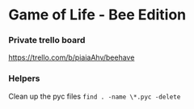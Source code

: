 Game of Life - Bee Edition
==========================

### Private trello board
https://trello.com/b/piaiaAhv/beehave


### Helpers
Clean up the pyc files `find . -name \*.pyc -delete`
